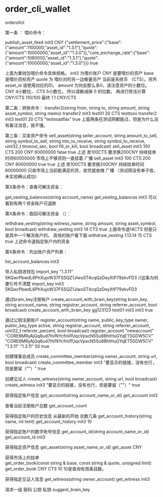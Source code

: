 # order_cli_wallet
orderofcli

第一条 ： 喂价命令：

publish_asset_feed init3 CNY {"settlement_price":{"base":{"amount":1100000,"asset_id":"1.3.1"},"quote":{"amount":10000000,"asset_id":"1.3.0"}},"core_exchange_rate":{"base":{"amount":1090000,"asset_id":"1.3.1"},"quote":{"amount":10000000,"asset_id":"1.3.0"}}} true

上面为重钱包喂价命令具体规格。   init3 为喂价账户   CNY 是要喂价的资产   base 是喂价目标资产  quote 为 喂价对的另一边衡量资产 当前是系统币 （CTS）。另外 asset_id 请使用对应的ID。
amount 为何会那么多0，请注意资产的小数位。 CNY 4小数位，  CTS 5小数位， 所以请删减掉 0 的位数。 再进行除法计算 CNY/CTS   110/100 最终   1.1 CNY/CTS

第二条：转账命令：
transfer2(string from, string to, string amount, string asset_symbol, string memo)
transfer2 init3 test01 20 CTS testtoxx
transfer2 init3 test01 20 CTS "testssadfas" true
上面两条在测试网都能过，但是为什么没有备注消息，我不懂。

第三条：买卖资产命令
sell_asset(string seller_account, string amount_to_sell, string symbol_to_sell, string min_to_receive, string symbol_to_receive, uint32_t timeout_sec, bool fill_or_kill, bool broadcast)
sell_asset init3 100 CTS 200 CNY 60000000 false true
上述  卖100CTS  要求换200CNY  持续挂单时间60000000 市场上不够货则一直挂着 广播
sell_asset init3 100 CTS 200 CNY 60000000 true true
上述  卖100CTS  要求换200CNY  持续挂单时间60000000 只收市场上当前能满足的货，收完就收摊 广播 （测试网没有单子收，未实验确认成功）

第X条命令：查看可解冻资金：

 get_vesting_balances(string account_name)
 get_vesting_balances init3
 可以看到有两个资金账户可退款
 
第X条命令：取回可解冻资金 （）：

withdraw_vesting(string witness_name, string amount, string asset_symbol, bool broadcast)
withdraw_vesting init3 14 CTS true 
上面命令退14CTS 但是只是其中一个解冻账户的。 其他的账户看下面
withdraw_vesting 1.13.14 15 CTS true
上述命令退指定账户内的资金

 
 第X条命令：列出账户资产列表：
 
 list_account_balances init3
 
 导入私钥进钱包
 import_key "1.3.11" 5KQwrPbwdL6PhXujxW37FSSQZ1JiwsST4cqQzDeyXtP79zkvFD3 //这条为何要引号不清楚
 import_key init3 5KQwrPbwdL6PhXujxW37FSSQZ1JiwsST4cqQzDeyXtP79zkvFD3

通过brain_key注册账户
create_account_with_brain_key(string brain_key, string account_name, string registrar_account, string referrer_account, bool broadcast)
create_account_with_brain_key gg123123 test01 init3 init3 true

通过公钥注册账户
register_account(string name, public_key_type owner, public_key_type active, string registrar_account, string referrer_account, uint32_t referrer_percent, bool broadcast)
register_account "newaccount" "CORE6MRyAjQq8ud7hVNYcfnVPJqcVpscN5So8BhtHuGYqET5GDW5CV" "CORE6MRyAjQq8ud7hVNYcfnVPJqcVpscN5So8BhtHuGYqET5GDW5CV" "1.3.11" "1.3.11" 50 true


创建理事会成员
create_committee_member(string owner_account, string url, bool broadcast)
create_committee_member init3 "要显示的链接，没有也行，但是要留（""）" true

创建见证人
 create_witness(string owner_account, string url, bool broadcast)
  create_witness init3 "要显示的链接，没有也行，但是要留（""）" true
 
 获得指定账户信息
  get_account(string account_name_or_id)
  get_account init3
  
  查看当前注册账户总数
  get_account_count
 
 获得指定账户的历史信息 从最新的开始 总数几条
  get_account_history(string name, int limit)
  get_account_history init3 10
  
  获得指定账户的数字账号信息
  get_account_id(string account_name_or_id)
  get_account_id init3
  
  获得指定资产信息
  get_asset(string asset_name_or_id)
  get_asset CNY
  
  获得市场上的挂单  
  get_order_book(const string & base, const string & quote, unsigned limit)
  get_order_book CNY CTS 10
  10是查询有效条目数。
  
  获得指定见证人信息
get_witness(string owner_account)
get_witness init3

请求一组 密码 公钥 私钥
suggest_brain_key




  

